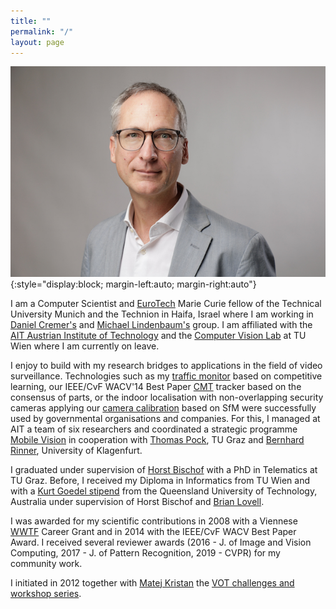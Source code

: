 ```yaml
---
title: ""
permalink: "/"
layout: page
---
```



![Me](assets/images/pflugfelder-3.jpg){:style="display:block; margin-left:auto; margin-right:auto"}

I am a Computer Scientist and [EuroTech](https://eurotech-universities.eu) Marie Curie fellow of the Technical University Munich and the Technion in Haifa, Israel where I am working in [Daniel Cremer's](https://vision.in.tum.de/members/cremers) and [Michael Lindenbaum's](https://mic.net.technion.ac.il) group.
I am affiliated with the [AIT Austrian Institute of Technology](https://www.ait.ac.at) and the [Computer Vision Lab](https://cvl.tuwien.ac.at) at TU Wien where I am currently on leave.

I enjoy to build with my research bridges to applications in the field of video surveillance. Technologies such as my [traffic monitor](https://sciencev1.orf.at/news/35843.html) based on competitive learning, our IEEE/CvF WACV'14 Best Paper [CMT](https://www.gnebehay.com/cmt/results.html) tracker based on the consensus of parts, or the indoor localisation with non-overlapping security cameras applying our [camera calibration](https://link.springer.com/content/pdf/10.1007/978-3-319-16199-0_12.pdf) based on SfM were successfully used by governmental organisations and companies. For this, I managed at AIT a team of six researchers and coordinated a strategic programme [Mobile Vision](https://www.ots.at/presseaussendung/OTS_20130910_OTS0063/ait-und-tu-graz-buendeln-staerken-in-der-internationalen-bildverarbeitungsforschung-bild) in cooperation with [Thomas Pock](https://www.tugraz.at/institute/icg/research/team-pock/people/pock/), TU Graz and [Bernhard Rinner](https://bernhardrinner.com), University of Klagenfurt.

I graduated under supervision of [Horst Bischof](https://www.tugraz.at/institute/icg/research/team-bischof/people/team-about/horst-bischof/) with a PhD in Telematics at TU Graz. Before, I received my Diploma in Informatics from TU Wien and with a [Kurt Goedel stipend](https://kgs.logic.at) from the Queensland University of Technology, Australia under supervision of Horst Bischof and [Brian Lovell](https://staff.itee.uq.edu.au/lovell/).

I was awarded for my scientific contributions in 2008 with a Viennese [WWTF](https://www.wwtf.at/index.php?lang=EN) Career Grant and in 2014 with the IEEE/CvF WACV Best Paper Award. I received several reviewer awards (2016 - J. of Image and Vision Computing, 2017 - J. of Pattern Recognition, 2019 - CVPR) for my community work. 

I initiated in 2012 together with [Matej Kristan](https://www.vicos.si/people/matej_kristan/) the [VOT challenges and workshop series](https://www.votchallenge.net).
